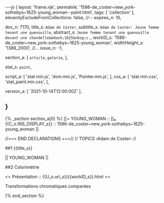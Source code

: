---js
{
  layout:    'frame.njk',
  permalink: '1586-de_coster~new_york-sothebys~1625-young_woman--paint.html',
  tags:      [ 'collection' ],
  eleventyExcludeFromCollections: false,
  //-- expires_n: 10,

  doc_n:      7170,
  title_s:    `Adam de Coster`,
  subtitle_s: `Adam de Coster: Jeune femme tenant une quenouille`,
  abstract_s: `Jeune femme tenant une quenouille devant une chandelle&mdash;1625&nbsp;c.`,
  workID_s:   '1586-de_coster~new_york-sothebys~1625-young_woman',
  widthHeight_s:  '1388_2000',
  //... issue_n: -1,

  section_a:
  [
    `article`,
    `galerie`,
  ],

  stat_s: `paint`,

  script_a:
  [
    'stat.min.js',
    'dom.min.js',
    'Pointer.min.js',
  ],
  css_a:
  [
    'stat.min.css',
    'stat_paint.min.css',
  ],

  version_a:
  [
    '2021-10-14T12:00:00Z'
  ],

}
---
{% _section section_a[0] %}
[[=  YOUNG_WOMAN  ::
     [[₉  {{C_o.INS_DISPLAY_s}}  :: 1586-de_coster~new_york-sothebys~1625-young_woman ]]

//=== END DECLARATIONS ===//
//  TOPICS
‹Adam de Coster›
//



##1  {{title_s}}

||  YOUNG_WOMAN  ||




##2  Colorimétrie

<<  Présentation  ::  {{U_o.url_s}}{{workID_s}}.html  >>

Transformations chromatiques comparées

{% end_section %}
